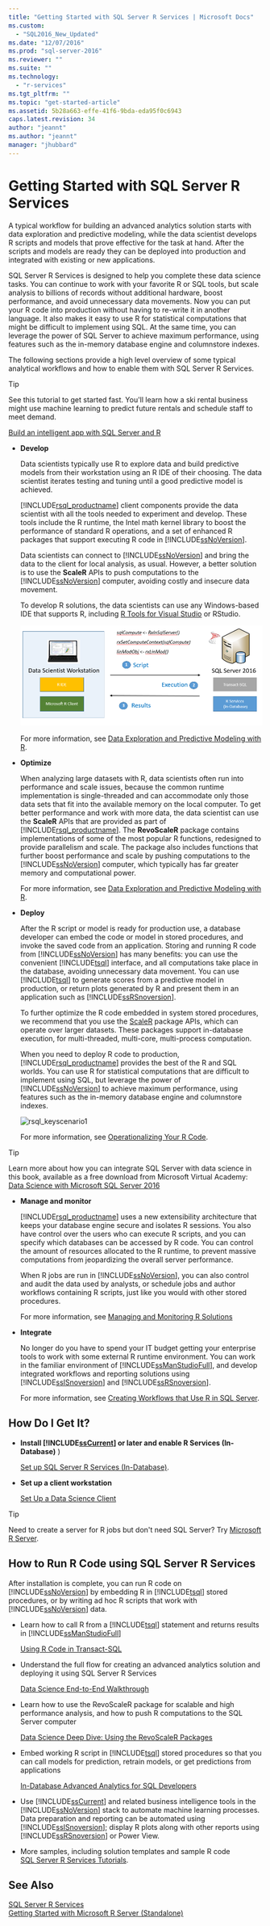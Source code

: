 ```yaml
---
title: "Getting Started with SQL Server R Services | Microsoft Docs"
ms.custom: 
  - "SQL2016_New_Updated"
ms.date: "12/07/2016"
ms.prod: "sql-server-2016"
ms.reviewer: ""
ms.suite: ""
ms.technology: 
  - "r-services"
ms.tgt_pltfrm: ""
ms.topic: "get-started-article"
ms.assetid: 5b28a663-effe-41f6-9bda-eda95f0c6943
caps.latest.revision: 34
author: "jeannt"
ms.author: "jeannt"
manager: "jhubbard"
---
```

# Getting Started with SQL Server R Services
 A typical workflow for building an advanced analytics solution starts with data exploration and predictive modeling, while the data scientist develops R scripts and models that prove effective for the task at hand. After the scripts and models are ready they can be deployed into production and integrated with existing or new applications.   
  
SQL Server R Services is designed to help you complete these data science tasks. You can continue to work with your favorite R or SQL tools, but scale analysis to billions of records without additional hardware, boost performance, and avoid unnecessary data movements. Now you can put your R code into production without having to re-write it in another language. It also makes it easy to use R for statistical computations that might be difficult to implement using SQL. At the same time, you can leverage the power of SQL Server to achieve maximum performance, using features such as the in-memory database engine and columnstore indexes.  
  
The following sections provide a high level overview of some typical analytical workflows and how to enable them with SQL Server R Services.  

> [!TIP]
> See this tutorial to get started fast. You'll learn how a ski rental business might use machine learning to predict future rentals and schedule staff to meet demand.
> 
> [Build an intelligent app with SQL Server and R](https://www.microsoft.com/sql-server/developer-get-started/r)


  
-   **Develop**  
  
     Data scientists typically use R to explore data and build predictive models from their workstation using an R IDE of their choosing. The data scientist iterates testing and tuning until a good predictive model is achieved. 
     
     [!INCLUDE[rsql_productname](../../includes/rsql-productname-md.md)] client components provide the data scientist with all the tools needed to experiment and develop. These tools include the R runtime, the Intel math kernel library to boost the performance of standard R operations, and a set of enhanced R packages that support executing R code in [!INCLUDE[ssNoVersion](../../includes/ssnoversion-md.md)].  
  
     Data scientists can connect to [!INCLUDE[ssNoVersion](../../includes/ssnoversion-md.md)] and bring the data to the client for local analysis, as usual. However, a better solution is to use the **ScaleR** APIs to push computations to the [!INCLUDE[ssNoVersion](../../includes/ssnoversion-md.md)] computer, avoiding costly and insecure data movement.  
  
     To develop R solutions, the data scientists can use any Windows-based IDE that supports R, including [R Tools for Visual Studio](https://www.visualstudio.com/features/rtvs-vs.aspx) or RStudio.  
 
    ![rsql_keyscenario2](media/rsql-keyscenario2.png) 
 
     For more information, see [Data Exploration and Predictive Modeling with R](r/data-exploration-and-predictive-modeling-with-r.md).  

  
-   **Optimize**  
  
     When analyzing large datasets with R, data scientists often run into performance and scale issues, because the common runtime implementation is single-threaded and can accommodate only those data sets that fit into the available memory on the local computer. To get better performance and work with more data, the data scientist can use the **ScaleR** APIs that are provided as part of [!INCLUDE[rsql_productname](../../includes/rsql-productname-md.md)]. The **RevoScaleR** package contains implementations of some of the most popular R functions, redesigned to provide parallelism and scale. The package also includes functions that further boost  performance and scale by pushing computations to the [!INCLUDE[ssNoVersion](../../includes/ssnoversion-md.md)] computer, which typically has far greater memory and computational power.  
  
     For more information, see [Data Exploration and Predictive Modeling with R](r/data-exploration-and-predictive-modeling-with-r.md).  
  
-   **Deploy**  
  
     After the R script or model is ready for production use, a database developer  can embed the code or model in stored procedures, and invoke the saved code from an application. Storing and running R code from [!INCLUDE[ssNoVersion](../../includes/ssnoversion-md.md)] has many benefits: you can use the convenient [!INCLUDE[tsql](../../includes/tsql-md.md)] interface, and all computations take place in the database, avoiding unnecessary data movement. You can use [!INCLUDE[tsql](../../includes/tsql-md.md)] to generate scores from a predictive model in production, or return plots generated by R and present them in an application such as [!INCLUDE[ssRSnoversion](../../includes/ssrsnoversion-md.md)].  
  
     To further optimize the R code embedded in system stored procedures, we recommend that you use the [ScaleR](https://msdn.microsoft.com/microsoft-r/scaler-getting-started) package APIs, which can operate over larger datasets. These packages support in-database execution, for multi-threaded, multi-core, multi-process computation.  
  
     When you need to deploy R code to production, [!INCLUDE[rsql_productname](../../includes/rsql-productname-md.md)] provides the best of the R and SQL worlds. You can use R for statistical computations that are difficult to implement using SQL, but leverage the power of [!INCLUDE[ssNoVersion](../../includes/ssnoversion-md.md)] to achieve maximum performance, using features such as the in-memory database engine and columnstore indexes.  
  
    ![rsql_keyscenario1](rsql-keyscenario1.png)  
  
     For more information, see [Operationalizing Your R Code](r/operationalizing-your-r-code.md).  
 
 > [!TIP]
 > Learn more about how you can integrate SQL Server with data science in this book, available as a free download from Microsoft Virtual Academy:
> [Data Science with Microsoft SQL Server 2016](https://mva.microsoft.com/ebooks/)

-   **Manage and monitor**  
  
     [!INCLUDE[rsql_productname](../../includes/rsql-productname-md.md)] uses a new extensibility architecture that keeps your database engine secure and isolates R sessions. You also have control over the users who can execute R scripts, and you can specify which databases can be accessed by R code. You can control the amount of resources allocated to the R runtime, to prevent massive computations from jeopardizing the overall server performance.  
  
     When R jobs are run in [!INCLUDE[ssNoVersion](../../includes/ssnoversion-md.md)], you can also control and audit the data used by analysts, or schedule jobs and author workflows containing R scripts, just like you would with other stored procedures.  
  
     For more information, see [Managing and Monitoring R Solutions](r/managing-and-monitoring-r-solutions.md)  
  
  
-   **Integrate**  
  
     No longer do you have to spend your IT budget getting your enterprise tools to work with some external R runtime environment. You can work in the familiar environment of [!INCLUDE[ssManStudioFull](../../includes/ssmanstudiofull-md.md)], and develop integrated workflows and reporting solutions using [!INCLUDE[ssISnoversion](../../includes/ssisnoversion-md.md)] and [!INCLUDE[ssRSnoversion](../../includes/ssrsnoversion-md.md)].  
  
     For more information, see [Creating Workflows that Use R in SQL Server](r/creating-workflows-that-use-r-in-sql-server.md).  
  
  
## How Do I Get It?  
   
  
+   **Install [!INCLUDE[ssCurrent](../../includes/sscurrent-md.md)] or later and enable R Services (In-Database)** )  
  
    [Set up SQL Server R Services &#40;In-Database&#41;](r/set-up-sql-server-r-services-in-database.md).  
  
  
-   **Set up a client workstation**  
  
     [Set Up  a Data Science Client](r/set-up-a-data-science-client.md)  
   
> [!TIP]  
> Need to create a server for R jobs but don't need SQL Server? Try [Microsoft R Server](https://msdn.microsoft.com/library/mt674874.aspx).  
  
## How to Run R Code using SQL Server R Services  
 After installation is complete, you can run R code on [!INCLUDE[ssNoVersion](../../includes/ssnoversion-md.md)] by embedding R in [!INCLUDE[tsql](../../includes/tsql-md.md)] stored procedures, or by writing ad hoc R scripts that work with [!INCLUDE[ssNoVersion](../../includes/ssnoversion-md.md)] data.  
  
-   Learn how to call R from a [!INCLUDE[tsql](../../includes/tsql-md.md)] statement and returns results in [!INCLUDE[ssManStudioFull](../../includes/ssmanstudiofull-md.md)]  
  
     [Using R Code in Transact-SQL](r/using-r-code-in-transact-sql-sql-server-r-services.md)  
  
-   Understand the full flow for creating an advanced analytics solution and deploying it using SQL Server R Services  
  
     [Data Science End-to-End Walkthrough](r/data-science-end-to-end-walkthrough.md)  
  
-   Learn how to use the RevoScaleR package for scalable and high performance analysis, and how to push R computations to the SQL Server computer  
  
     [Data Science Deep Dive: Using the RevoScaleR Packages](r/data-science-deep-dive-using-the-revoscaler-packages.md)  
  
-   Embed working R script in [!INCLUDE[tsql](../../includes/tsql-md.md)] stored procedures so that you can call models for prediction, retrain models, or get predictions from applications  
  
     [In-Database Advanced Analytics for SQL Developers](r/in-database-advanced-analytics-for-sql-developers-tutorial.md)  
  
-   Use [!INCLUDE[ssCurrent](../../includes/sscurrent-md.md)] and related business intelligence tools in the [!INCLUDE[ssNoVersion](../../includes/ssnoversion-md.md)] stack to automate machine learning processes. Data preparation and reporting can be automated using [!INCLUDE[ssISnoversion](../../includes/ssisnoversion-md.md)]; display R plots along with other reports using [!INCLUDE[ssRSnoversion](../../includes/ssrsnoversion-md.md)] or Power View.  
  
+ More samples, including solution templates and sample R code  
   [SQL Server R Services Tutorials](r/sql-server-r-services-tutorials.md).  
  
## See Also  
 [SQL Server R Services](r/sql-server-r-services.md)   
 [Getting Started with Microsoft R Server &#40;Standalone&#41;](r/getting-started-with-microsoft-r-server-standalone.md)  
  
  
